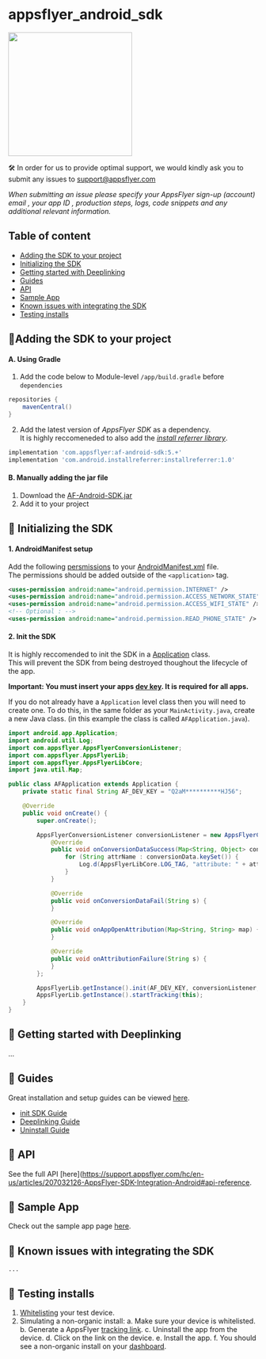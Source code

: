 # appsflyer_android_sdk

<img src="https://support.appsflyer.com/hc/article_attachments/115011109089/android.png"  width="250">


🛠 In order for us to provide optimal support, we would kindly ask you to submit any issues to support@appsflyer.com

*When submitting an issue please specify your AppsFlyer sign-up (account) email , your app ID , production steps, logs, code snippets and any additional relevant information.*

## Table of content

- [Adding the SDK to your project](#installation)
- [Initializing the SDK](#installation)
- [Getting started with Deeplinking](#deeplinking)
- [Guides](#guides)
- [API](#api) 
- [Sample App](#demo)
- [Known issues with integrating the SDK](#issues)
- [Testing installs](#testing)


## <a id="installation">📲Adding the SDK to your project

#### A. Using Gradle
1. Add the code below to Module-level `/app/build.gradle` before `dependencies`

```groovy
repositories {
    mavenCentral()
}
```
2. Add the latest version of *AppsFlyer SDK* as a dependency. <br />
   It is highly reccomeneded to also add the [*install referrer library*](https://developer.android.com/google/play/installreferrer/library).
   
```groovy
implementation 'com.appsflyer:af-android-sdk:5.+'
implementation 'com.android.installreferrer:installreferrer:1.0'
```
#### B. Manually adding the jar file

1. Download the [AF-Android-SDK.jar](https://s3-eu-west-1.amazonaws.com/download.appsflyer.com/Android/AF-Android-SDK.jar)
2. Add it to your project

## <a id="setup"> 🚀 Initializing the SDK
    
#### 1. AndroidManifest setup

Add the following [persmissions](https://developer.android.com/guide/topics/permissions/overview) to your [AndroidManifest.xml](https://developer.android.com/guide/topics/manifest/manifest-intro) file. <br />
The permissions should be added outside of the `<application>` tag.

```xml
<uses-permission android:name="android.permission.INTERNET" />
<uses-permission android:name="android.permission.ACCESS_NETWORK_STATE" />
<uses-permission android:name="android.permission.ACCESS_WIFI_STATE" />
<!-- Optional : -->
<uses-permission android:name="android.permission.READ_PHONE_STATE" />
```

#### 2. Init the SDK

It is highly reccomended to init the SDK in a [Application](https://developer.android.com/reference/android/app/Application) class. <br />
This will prevent the SDK from being destroyed thoughout the lifecycle of the app.
<br />

**Important: You must insert your apps [dev key](https://support.appsflyer.com/hc/en-us/articles/211719806-Global-app-settings-#sdk-dev-key). It is required for all apps.** 

If you do not already have a `Application` level class then you will need to create one. To do this, in the same folder as your `MainActivity.java`, create a new Java class. (in this example the class is called `AFApplication.java`). 

```java
import android.app.Application;
import android.util.Log;
import com.appsflyer.AppsFlyerConversionListener;
import com.appsflyer.AppsFlyerLib;
import com.appsflyer.AppsFlyerLibCore;
import java.util.Map;

public class AFApplication extends Application {
    private static final String AF_DEV_KEY = "Q2aM**********HJ56";

    @Override
    public void onCreate() {
        super.onCreate();

        AppsFlyerConversionListener conversionListener = new AppsFlyerConversionListener() {
            @Override
            public void onConversionDataSuccess(Map<String, Object> conversionData) {
                for (String attrName : conversionData.keySet()) {
                    Log.d(AppsFlyerLibCore.LOG_TAG, "attribute: " + attrName + " = " + conversionData.get(attrName));
                }
            }

            @Override
            public void onConversionDataFail(String s) {
            }

            @Override
            public void onAppOpenAttribution(Map<String, String> map) {
            }

            @Override
            public void onAttributionFailure(String s) {
            }
        };

        AppsFlyerLib.getInstance().init(AF_DEV_KEY, conversionListener, getApplicationContext());
        AppsFlyerLib.getInstance().startTracking(this);
    }
}
```

## <a id="deeplinking"> 🔗 Getting started with Deeplinking

...
    
    
 ## <a id="guides"> 📖 Guides

Great installation and setup guides can be viewed [here](/Docs/Guides.md).
- [init SDK Guide](/Docs/Guides.md#init-sdk)
- [Deeplinking Guide](/Docs/Guides.md#deeplinking)
- [Uninstall Guide](/Docs/Guides.md#track-app-uninstalls)


## <a id="api"> 📑 API
  
See the full API [here](https://support.appsflyer.com/hc/en-us/articles/207032126-AppsFlyer-SDK-Integration-Android#api-reference.

## <a id="demo"> 📱 Sample App
  
  Check out the sample app page [here](https://github.com/AppsFlyerSDK/AndroidSampleApp).
  
## <a id="issues"> 🔎 Known issues with integrating the SDK
    ...
    
## <a id="testing"> 🎯 Testing installs
    
1. [Whitelisting](https://support.appsflyer.com/hc/en-us/articles/207031996) your test device.
2. Simulating a non-organic install:
    a. Make sure your device is whitelisted.
    b. Generate a AppsFlyer [tracking link](https://support.appsflyer.com/hc/en-us/articles/207033836-Custom-link-management#intro).
    c. Uninstall the app from the device.
    d. Click on the link on the device.
    e. Install the app.
    f. You should see a non-organic install on your [dashboard](https://support.appsflyer.com/hc/en-us/articles/209680763-Dashboard-overview-explained).
    
    
    

